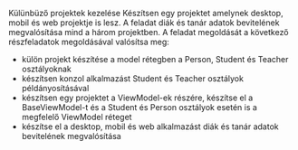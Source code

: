 Külünbüző projektek kezelése
Készítsen egy projektet amelynek desktop, mobil és web projektje is lesz. A feladat diák és tanár adatok bevitelének megvalósítása mind a három projektben.
A feladat megoldását a következő részfeladatok megoldásával valósítsa meg:
 - külön projekt készítése a model rétegben a Person, Student és Teacher osztályoknak
 - készítsen konzol alkalmazást Student és Teacher osztályok példányosításával
 - készítsen egy projektet a ViewModel-ek részére, készítse el a BaseViewModel-t és a Student és Person osztályok esetén is a megfelelő ViewModel réteget
 - készítse el a desktop, mobil és web alkalmazást diák és tanár adatok bevitelének megvalósítása
